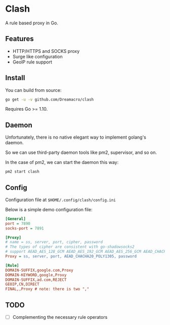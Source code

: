 # Clash

A rule based proxy in Go.

## Features

- HTTP/HTTPS and SOCKS proxy
- Surge like configuration
- GeoIP rule support

## Install

You can build from source:

```sh
go get -u -v github.com/Dreamacro/clash
```

Requires Go >= 1.10.

## Daemon

Unfortunately, there is no native elegant way to implement golang's daemon.

So we can use third-party daemon tools like pm2, supervisor, and so on.

In the case of pm2, we can start the daemon this way:

```sh
pm2 start clash
```

## Config

Configuration file at `$HOME/.config/clash/config.ini`

Below is a simple demo configuration file:

```ini
[General]
port = 7890
socks-port = 7891

[Proxy]
# name = ss, server, port, cipher, password
# The types of cipher are consistent with go-shadowsocks2
# support AEAD_AES_128_GCM AEAD_AES_192_GCM AEAD_AES_256_GCM AEAD_CHACHA20_POLY1305 AES-128-CTR AES-192-CTR AES-256-CTR AES-128-CFB AES-192-CFB AES-256-CFB CHACHA20-IETF XCHACHA20
Proxy = ss, server, port, AEAD_CHACHA20_POLY1305, password

[Rule]
DOMAIN-SUFFIX,google.com,Proxy
DOMAIN-KEYWORD,google,Proxy
DOMAIN-SUFFIX,ad.com,REJECT
GEOIP,CN,DIRECT
FINAL,,Proxy # note: there is two ","
```

## TODO

- [ ] Complementing the necessary rule operators
